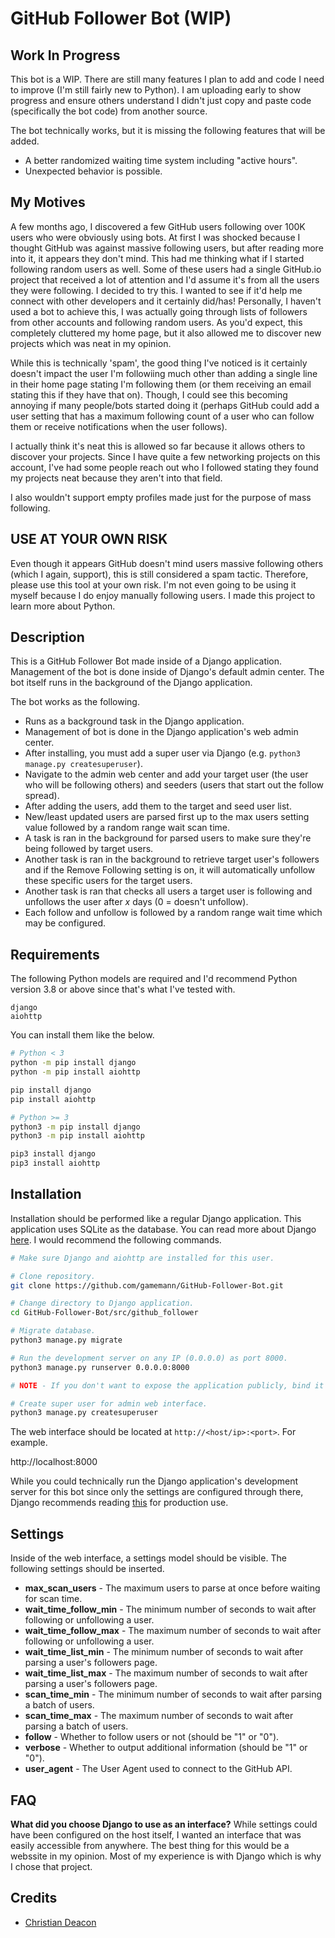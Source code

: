 # GitHub Follower Bot (WIP)
## Work In Progress
This bot is a WIP. There are still many features I plan to add and code I need to improve (I'm still fairly new to Python). I am uploading early to show progress and ensure others understand I didn't just copy and paste code (specifically the bot code) from another source.

The bot technically works, but it is missing the following features that will be added.

* A better randomized waiting time system including "active hours".
* Unexpected behavior is possible.

## My Motives
A few months ago, I discovered a few GitHub users following over 100K users who were obviously using bots. At first I was shocked because I thought GitHub was against massive following users, but after reading more into it, it appears they don't mind. This had me thinking what if I started following random users as well. Some of these users had a single GitHub.io project that received a lot of attention and I'd assume it's from all the users they were following. I decided to try this. I wanted to see if it'd help me connect with other developers and it certainly did/has! Personally, I haven't used a bot to achieve this, I was actually going through lists of followers from other accounts and following random users. As you'd expect, this completely cluttered my home page, but it also allowed me to discover new projects which was neat in my opinion.

While this is technically 'spam', the good thing I've noticed is it certainly doesn't impact the user I'm followiing much other than adding a single line in their home page stating I'm following them (or them receiving an email stating this if they have that on). Though, I could see this becoming annoying if many people/bots started doing it (perhaps GitHub could add a user setting that has a maximum following count of a user who can follow them or receive notifications when the user follows).

I actually think it's neat this is allowed so far because it allows others to discover your projects. Since I have quite a few networking projects on this account, I've had some people reach out who I followed stating they found my projects neat because they aren't into that field.

I also wouldn't support empty profiles made just for the purpose of mass following.

## USE AT YOUR OWN RISK
Even though it appears GitHub doesn't mind users massive following others (which I again, support), this is still considered a spam tactic. Therefore, please use this tool at your own risk. I'm not even going to be using it myself because I do enjoy manually following users. I made this project to learn more about Python.

## Description
This is a GitHub Follower Bot made inside of a Django application. Management of the bot is done inside of Django's default admin center. The bot itself runs in the background of the Django application.

The bot works as the following.

* Runs as a background task in the Django application.
* Management of bot is done in the Django application's web admin center.
* After installing, you must add a super user via Django (e.g. `python3 manage.py createsuperuser`).
* Navigate to the admin web center and add your target user (the user who will be following others) and seeders (users that start out the follow spread).
* After adding the users, add them to the target and seed user list.
* New/least updated users are parsed first up to the max users setting value followed by a random range wait scan time.
* A task is ran in the background for parsed users to make sure they're being followed by target users.
* Another task is ran in the background to retrieve target user's followers and if the Remove Following setting is on, it will automatically unfollow these specific users for the target users.
* Another task is ran that checks all users a target user is following and unfollows the user after *x* days (0 = doesn't unfollow).
* Each follow and unfollow is followed by a random range wait time which may be configured.

## Requirements
The following Python models are required and I'd recommend Python version 3.8 or above since that's what I've tested with.

```
django
aiohttp
```

You can install them like the below.

```bash
# Python < 3
python -m pip install django
python -m pip install aiohttp

pip install django
pip install aiohttp

# Python >= 3
python3 -m pip install django
python3 -m pip install aiohttp

pip3 install django
pip3 install aiohttp
```

## Installation
Installation should be performed like a regular Django application. This application uses SQLite as the database. You can read more about Django [here](https://docs.djangoproject.com/en/4.0/intro/tutorial01/). I would recommend the following commands.

```bash
# Make sure Django and aiohttp are installed for this user.

# Clone repository.
git clone https://github.com/gamemann/GitHub-Follower-Bot.git

# Change directory to Django application.
cd GitHub-Follower-Bot/src/github_follower

# Migrate database.
python3 manage.py migrate

# Run the development server on any IP (0.0.0.0) as port 8000.
python3 manage.py runserver 0.0.0.0:8000

# NOTE - If you don't want to expose the application publicly, bind it to a local IP above (e.g. 10.50.0.4:8000 instead 0f 0.0.0.0:8000).

# Create super user for admin web interface.
python3 manage.py createsuperuser
```

The web interface should be located at `http://<host/ip>:<port>`. For example.

http://localhost:8000

While you could technically run the Django application's development server for this bot since only the settings are configured through there, Django recommends reading [this](https://docs.djangoproject.com/en/3.2/howto/deployment/) for production use.

## Settings
Inside of the web interface, a settings model should be visible. The following settings should be inserted.

* **max_scan_users** - The maximum users to parse at once before waiting for scan time.
* **wait_time_follow_min** - The minimum number of seconds to wait after following or unfollowing a user.
* **wait_time_follow_max** - The maximum number of seconds to wait after following or unfollowing a user.
* **wait_time_list_min** - The minimum number of seconds to wait after parsing a user's followers page.
* **wait_time_list_max** - The maximum number of seconds to wait after parsing a user's followers page.
* **scan_time_min** - The minimum number of seconds to wait after parsing a batch of users.
* **scan_time_max** - The maximum number of seconds to wait after parsing a batch of users.
* **follow** - Whether to follow users or not (should be "1" or "0").
* **verbose** - Whether to output additional information (should be "1" or "0").
* **user_agent** - The User Agent used to connect to the GitHub API.

## FAQ
**What did you choose Django to use as an interface?**
While settings could have been configured on the host itself, I wanted an interface that was easily accessible from anywhere. The best thing for this would be a webssite in my opinion. Most of my experience is with Django which is why I chose that project.

## Credits
* [Christian Deacon](https://github.com/gamemann)